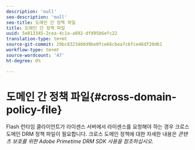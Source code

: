 ```yaml
---
description: 'null'
seo-description: 'null'
seo-title: 도메인 간 정책 파일
title: 도메인 간 정책 파일
uuid: 5e813345-2cea-4c1a-a892-dfd95b6efc22
translation-type: tm+mt
source-git-commit: 29bc8323460d9be0fce66cbea7c6fce46df20d61
workflow-type: tm+mt
source-wordcount: '47'
ht-degree: 0%

---
```



# 도메인 간 정책 파일{#cross-domain-policy-file}

Flash 런타임 클라이언트가 라이센스 서버에서 라이센스를 요청해야 하는 경우 크로스 도메인 DRM 정책 파일이 필요합니다. 크로스 도메인 정책에 대한 자세한 내용은 *콘텐츠 보호를 위한 Adobe Primetime DRM SDK 사용을 참조하십시오*.
